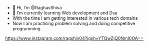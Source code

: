 - 👋 Hi, I’m @RaghavShiva
- 🌱 I’m currently learning Web development and Dsa
- With the time I am getting interested in various tech domains
- Now I am practising problem solving and doing competitive programming.
  
https://www.instagram.com/ragshiv04?igsh=YTQwZjQ0NmI0OA==
<!---
RaghavShiva/RaghavShiva is a ✨ special ✨ repository because its `README.md` (this file) appears on your GitHub profile.
You can click the Preview link to take a look at your changes.
--->
